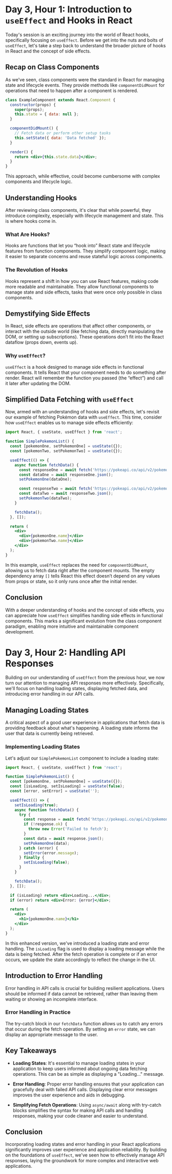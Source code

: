 # Day 3, Hour 1: Introduction to `useEffect` and Hooks in React

Today's session is an exciting journey into the world of React hooks, specifically focusing on `useEffect`. Before we get into the nuts and bolts of `useEffect`, let's take a step back to understand the broader picture of hooks in React and the concept of side effects.

## Recap on Class Components

As we've seen, class components were the standard in React for managing state and lifecycle events. They provide methods like `componentDidMount` for operations that need to happen after a component is rendered.

```jsx
class ExampleComponent extends React.Component {
  constructor(props) {
    super(props);
    this.state = { data: null };
  }

  componentDidMount() {
    // Fetch data or perform other setup tasks
    this.setState({ data: 'Data fetched' });
  }

  render() {
    return <div>{this.state.data}</div>;
  }
}
```

This approach, while effective, could become cumbersome with complex components and lifecycle logic.

## Understanding Hooks

After reviewing class components, it's clear that while powerful, they introduce complexity, especially with lifecycle management and state. This is where hooks come in.

### What Are Hooks?

Hooks are functions that let you “hook into” React state and lifecycle features from function components. They simplify component logic, making it easier to separate concerns and reuse stateful logic across components.

### The Revolution of Hooks

Hooks represent a shift in how you can use React features, making code more readable and maintainable. They allow functional components to manage state and side effects, tasks that were once only possible in class components.

## Demystifying Side Effects

In React, side effects are operations that affect other components, or interact with the outside world (like fetching data, directly manipulating the DOM, or setting up subscriptions). These operations don’t fit into the React dataflow (props down, events up).

### Why `useEffect`?

`useEffect` is a hook designed to manage side effects in functional components. It tells React that your component needs to do something after render. React will remember the function you passed (the “effect”) and call it later after updating the DOM.

## Simplified Data Fetching with `useEffect`

Now, armed with an understanding of hooks and side effects, let's revisit our example of fetching Pokémon data with `useEffect`. This time, consider how `useEffect` enables us to manage side effects efficiently:

```jsx
import React, { useState, useEffect } from 'react';

function SimplePokemonList() {
  const [pokemonOne, setPokemonOne] = useState({});
  const [pokemonTwo, setPokemonTwo] = useState({});

  useEffect(() => {
    async function fetchData() {
      const responseOne = await fetch('https://pokeapi.co/api/v2/pokemon/1');
      const dataOne = await responseOne.json();
      setPokemonOne(dataOne);

      const responseTwo = await fetch('https://pokeapi.co/api/v2/pokemon/2');
      const dataTwo = await responseTwo.json();
      setPokemonTwo(dataTwo);
    }

    fetchData();
  }, []);

  return (
    <div>
      <div>{pokemonOne.name}</div>
      <div>{pokemonTwo.name}</div>
    </div>
  );
}
```

In this example, `useEffect` replaces the need for `componentDidMount`, allowing us to fetch data right after the component mounts. The empty dependency array `[]` tells React this effect doesn’t depend on any values from props or state, so it only runs once after the initial render.

## Conclusion

With a deeper understanding of hooks and the concept of side effects, you can appreciate how `useEffect` simplifies handling side effects in functional components. This marks a significant evolution from the class component paradigm, enabling more intuitive and maintainable component development.

<!--! Hour 2 -->

# Day 3, Hour 2: Handling API Responses

Building on our understanding of `useEffect` from the previous hour, we now turn our attention to managing API responses more effectively. Specifically, we'll focus on handling loading states, displaying fetched data, and introducing error handling in our API calls.

## Managing Loading States

A critical aspect of a good user experience in applications that fetch data is providing feedback about what's happening. A loading state informs the user that data is currently being retrieved.

### Implementing Loading States

Let's adjust our `SimplePokemonList` component to include a loading state:

```jsx
import React, { useState, useEffect } from 'react';

function SimplePokemonList() {
  const [pokemonOne, setPokemonOne] = useState({});
  const [isLoading, setIsLoading] = useState(false);
  const [error, setError] = useState('');

  useEffect(() => {
    setIsLoading(true);
    async function fetchData() {
      try {
        const response = await fetch('https://pokeapi.co/api/v2/pokemon/1');
        if (!response.ok) {
          throw new Error('Failed to fetch');
        }
        const data = await response.json();
        setPokemonOne(data);
      } catch (error) {
        setError(error.message);
      } finally {
        setIsLoading(false);
      }
    }

    fetchData();
  }, []);

  if (isLoading) return <div>Loading...</div>;
  if (error) return <div>Error: {error}</div>;

  return (
    <div>
      <h1>{pokemonOne.name}</h1>
    </div>
  );
}
```

In this enhanced version, we've introduced a loading state and error handling. The `isLoading` flag is used to display a loading message while the data is being fetched. After the fetch operation is complete or if an error occurs, we update the state accordingly to reflect the change in the UI.

## Introduction to Error Handling

Error handling in API calls is crucial for building resilient applications. Users should be informed if data cannot be retrieved, rather than leaving them waiting or showing an incomplete interface.

### Error Handling in Practice

The try-catch block in our `fetchData` function allows us to catch any errors that occur during the fetch operation. By setting an `error` state, we can display an appropriate message to the user.

## Key Takeaways

- **Loading States**: It's essential to manage loading states in your application to keep users informed about ongoing data fetching operations. This can be as simple as displaying a "Loading..." message.
- **Error Handling**: Proper error handling ensures that your application can gracefully deal with failed API calls. Displaying clear error messages improves the user experience and aids in debugging.

- **Simplifying Fetch Operations**: Using `async/await` along with try-catch blocks simplifies the syntax for making API calls and handling responses, making your code cleaner and easier to understand.

## Conclusion

Incorporating loading states and error handling in your React applications significantly improves user experience and application reliability. By building on the foundations of `useEffect`, we've seen how to effectively manage API responses, laying the groundwork for more complex and interactive web applications.
